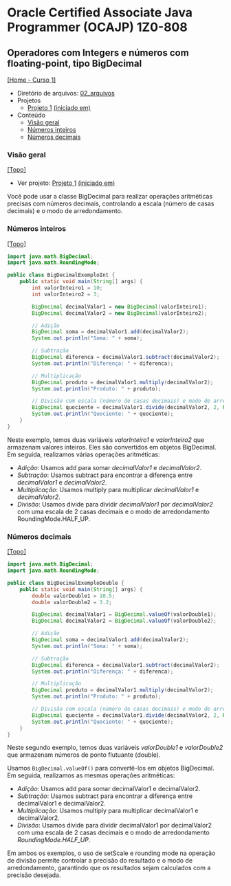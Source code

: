# Oracle Certified Associate Java Programmer (OCAJP) 1Z0-808

## Operadores com Integers e números com floating-point, tipo BigDecimal
[[Home - Curso 1]](../../README.md#curso-1)<br />

- Diretório de arquivos: [02_arquivos](./02_arquivos/)
- Projetos
  - [Projeto 1](./02_arquivos/proj_01/) [(iniciado em)](#visão-geral)
- Conteúdo
  - [Visão geral](#visão-geral)
  - [Números inteiros](#números-inteiros)
  - [Números decimais](#números-decimais)

### Visão geral
[[Topo]](#)<br />

- Ver projeto: [Projeto 1](./02_arquivos/proj_01/) [(iniciado em)](#visão-geral)

Você pode usar a classe BigDecimal para realizar operações aritméticas precisas com números decimais, controlando a escala (número de casas decimais) e o modo de arredondamento.

### Números inteiros
[[Topo]](#)<br />

```java
import java.math.BigDecimal;
import java.math.RoundingMode;

public class BigDecimalExemploInt {
    public static void main(String[] args) {
        int valorInteiro1 = 10;
        int valorInteiro2 = 3;

        BigDecimal decimalValor1 = new BigDecimal(valorInteiro1);
        BigDecimal decimalValor2 = new BigDecimal(valorInteiro2);

        // Adição
        BigDecimal soma = decimalValor1.add(decimalValor2);
        System.out.println("Soma: " + soma);

        // Subtração
        BigDecimal diferenca = decimalValor1.subtract(decimalValor2);
        System.out.println("Diferença: " + diferenca);

        // Multiplicação
        BigDecimal produto = decimalValor1.multiply(decimalValor2);
        System.out.println("Produto: " + produto);

        // Divisão com escala (número de casas decimais) e modo de arredondamento
        BigDecimal quociente = decimalValor1.divide(decimalValor2, 2, RoundingMode.HALF_UP);
        System.out.println("Quociente: " + quociente);
    }
}
```

Neste exemplo, temos duas variáveis *valorInteiro1* e *valorInteiro2* que armazenam valores inteiros. Eles são convertidos em objetos BigDecimal. Em seguida, realizamos várias operações aritméticas:
- *Adição*: Usamos add para somar *decimalValor1* e *decimalValor2*.
- *Subtração*: Usamos subtract para encontrar a diferença entre *decimalValor1* e *decimalValor2*.
- *Multiplicação*: Usamos multiply para multiplicar *decimalValor1* e *decimalValor2*.
- *Divisão*: Usamos divide para dividir *decimalValor1* por *decimalValor2* com uma escala de 2 casas decimais e o modo de arredondamento RoundingMode.HALF_UP.

### Números decimais
[[Topo]](#)<br />

```java
import java.math.BigDecimal;
import java.math.RoundingMode;

public class BigDecimalExemploDouble {
    public static void main(String[] args) {
        double valorDouble1 = 10.5;
        double valorDouble2 = 3.2;

        BigDecimal decimalValor1 = BigDecimal.valueOf(valorDouble1);
        BigDecimal decimalValor2 = BigDecimal.valueOf(valorDouble2);

        // Adição
        BigDecimal soma = decimalValor1.add(decimalValor2);
        System.out.println("Soma: " + soma);

        // Subtração
        BigDecimal diferenca = decimalValor1.subtract(decimalValor2);
        System.out.println("Diferença: " + diferenca);

        // Multiplicação
        BigDecimal produto = decimalValor1.multiply(decimalValor2);
        System.out.println("Produto: " + produto);

        // Divisão com escala (número de casas decimais) e modo de arredondamento
        BigDecimal quociente = decimalValor1.divide(decimalValor2, 2, RoundingMode.HALF_UP);
        System.out.println("Quociente: " + quociente);
    }
}
```

Neste segundo exemplo, temos duas variáveis *valorDouble1* e *valorDouble2* que armazenam números de ponto flutuante (double).

Usamos `BigDecimal.valueOf()` para convertê-los em objetos BigDecimal. Em seguida, realizamos as mesmas operações aritméticas:

- *Adição*: Usamos add para somar decimalValor1 e decimalValor2.
- *Subtração*: Usamos subtract para encontrar a diferença entre decimalValor1 e decimalValor2.
- *Multiplicação*: Usamos multiply para multiplicar decimalValor1 e decimalValor2.
- *Divisão*: Usamos divide para dividir decimalValor1 por decimalValor2 com uma escala de 2 casas decimais e o modo de arredondamento *RoundingMode.HALF_UP*.

Em ambos os exemplos, o uso de setScale e rounding mode na operação de divisão permite controlar a precisão do resultado e o modo de arredondamento, garantindo que os resultados sejam calculados com a precisão desejada.
